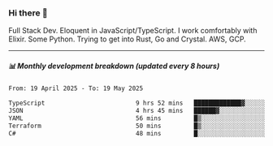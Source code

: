 ### Hi there 👋

Full Stack Dev. Eloquent in JavaScript/TypeScript. I work comfortably with Elixir. Some Python. Trying to get into Rust, Go and Crystal. AWS, GCP.

***

##### 📊 Monthly development breakdown (updated every 8 hours)

<!--START_SECTION:waka-->

```txt
From: 19 April 2025 - To: 19 May 2025

TypeScript                         9 hrs 52 mins   █████████████▓░░░░░░░░░░░   55.11 %
JSON                               4 hrs 45 mins   ██████▓░░░░░░░░░░░░░░░░░░   26.54 %
YAML                               56 mins         █▒░░░░░░░░░░░░░░░░░░░░░░░   05.22 %
Terraform                          50 mins         █▒░░░░░░░░░░░░░░░░░░░░░░░   04.70 %
C#                                 48 mins         █░░░░░░░░░░░░░░░░░░░░░░░░   04.52 %
```

<!--END_SECTION:waka-->
